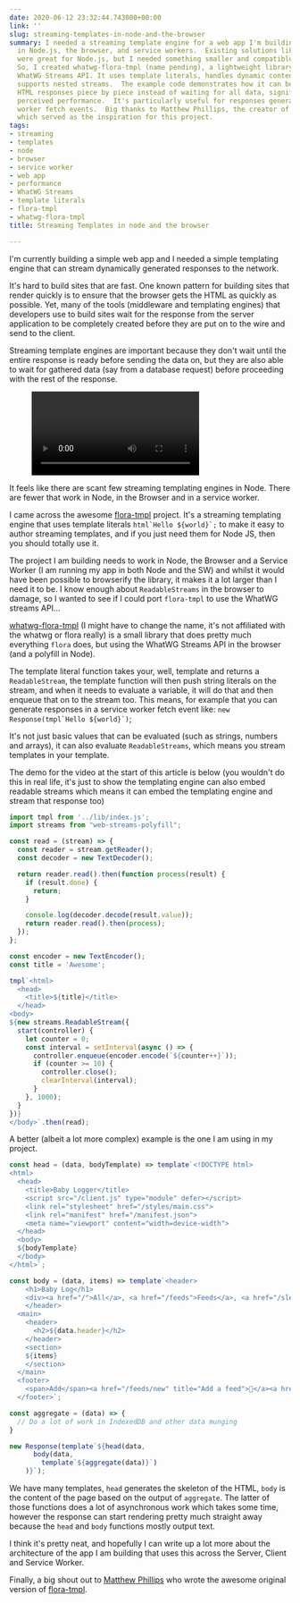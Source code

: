 ```yaml
---
date: 2020-06-12 23:32:44.743000+00:00
link: ''
slug: streaming-templates-in-node-and-the-browser
summary: I needed a streaming template engine for a web app I'm building that works
  in Node.js, the browser, and service workers.  Existing solutions like flora-tmpl
  were great for Node.js, but I needed something smaller and compatible with all environments.
  So, I created whatwg-flora-tmpl (name pending), a lightweight library based on the
  WhatWG Streams API. It uses template literals, handles dynamic content, and even
  supports nested streams.  The example code demonstrates how it can be used to render
  HTML responses piece by piece instead of waiting for all data, significantly improving
  perceived performance.  It's particularly useful for responses generated in service
  worker fetch events.  Big thanks to Matthew Phillips, the creator of flora-tmpl,
  which served as the inspiration for this project.
tags:
- streaming
- templates
- node
- browser
- service worker
- web app
- performance
- WhatWG Streams
- template literals
- flora-tmpl
- whatwg-flora-tmpl
title: Streaming Templates in node and the browser

---
```


I'm currently building a simple web app and I needed a simple templating engine that can stream dynamically generated responses to the network.&nbsp;

It's hard to build sites that are fast. One known pattern for building sites that render quickly is to ensure that the browser gets the HTML as quickly as possible. Yet, many of the tools (middleware and templating engines) that developers use to build sites wait for the response from the server application to be completely created before they are put on to the wire and send to the client.

Streaming template engines are important because they don't wait until the entire response is ready before sending the data on, but they are also able to wait for gathered data (say from a database request) before proceeding with the rest of the response.

<figure><video src="/videos/2020-06-12-streaming-templates-in-node-and-the-browser-0.mp4" alt="Streaming templating in action" controls></video></figure>

It feels like there are scant few streaming templating engines in Node. There are fewer that work in Node, in the Browser and in a service worker.

I came across the awesome [flora-tmpl](https://www.npmjs.com/package/flora-tmpl) project. It's a streaming templating engine that uses template literals ``html`Hello ${world}`;`` to make it easy to author streaming templates, and if you just need them for Node JS, then you should totally use it.

The project I am building needs to work in Node, the Browser and a Service Worker (I am running my app in both Node and the SW) and whilst it would have been possible to browserify the library, it makes it a lot larger than I need it to be. I know enough about `ReadableStreams` in the browser to damage, so I wanted to see if I could port `flora-tmpl` to use the WhatWG streams API...

[whatwg-flora-tmpl](https://www.npmjs.com/package/whatwg-flora-tmpl) (I might have to change the name, it's not affiliated with the whatwg or flora really) is a small library that does pretty much everything `flora` does, but using the WhatWG Streams API in the browser (and a polyfill in Node).

The template literal function takes your, well, template and returns a `ReadableStream`, the template function will then push string literals on the stream, and when it needs to evaluate a variable, it will do that and then enqueue that on to the stream too. This means, for example that you can generate responses in a service worker fetch event like: ``new Response(tmpl`Hello ${world}`)``;

It's not just basic values that can be evaluated (such as strings, numbers and arrays), it can also evaluate `ReadableStreams`, which means you stream templates in your template.

The demo for the video at the start of this article is below (you wouldn't do this in real life, it's just to show the templating engine can also embed readable streams which means it can embed the templating engine and stream that response too)

```JavaScript
import tmpl from '../lib/index.js';
import streams from "web-streams-polyfill";

const read = (stream) => {
  const reader = stream.getReader();
  const decoder = new TextDecoder();

  return reader.read().then(function process(result) {
    if (result.done) {
      return;
    }

    console.log(decoder.decode(result.value));
    return reader.read().then(process);
  });
};

const encoder = new TextEncoder();
const title = 'Awesome';

tmpl`<html>
  <head>
    <title>${title}</title>
  </head>
<body>
${new streams.ReadableStream({
  start(controller) {
    let counter = 0;
    const interval = setInterval(async () => { 
      controller.enqueue(encoder.encode(`${counter++}`));
      if (counter >= 10) {
        controller.close();
        clearInterval(interval);
      }
    }, 1000);
  }
})}
</body>`.then(read);
```

A better (albeit a lot more complex) example is the one I am using in my project.

```JavaScript
const head = (data, bodyTemplate) => template`<!DOCTYPE html>
<html>
  <head>
    <title>Baby Logger</title>
    <script src="/client.js" type="module" defer></script>
    <link rel="stylesheet" href="/styles/main.css">
    <link rel="manifest" href="/manifest.json">
    <meta name="viewport" content="width=device-width">
  </head>
  <body>
  ${bodyTemplate}
  </body>
</html>`;

const body = (data, items) => template`<header>
    <h1>Baby Log</h1>
    <div><a href="/">All</a>, <a href="/feeds">Feeds</a>, <a href="/sleeps">Sleeps</a>, <a href="/poops">Poops</a>,  <a href="/wees">Wees</a></div>
    </header>
  <main>
    <header>
      <h2>${data.header}</h2>
    </header>
    <section>
    ${items}
    </section>
  </main>
  <footer>
    <span>Add</span><a href="/feeds/new" title="Add a feed">🍼</a><a href="/sleeps/new" title="Add a Sleep">💤</a><a href="/poops/new" title="Add a Poop">💩</a><a href="/wees/new" title="Add a Wee">⛲️</a>
  </footer>`;

const aggregate = (data) => {
  // Do a lot of work in IndexedDB and other data munging
}

new Response(template`${head(data,
      body(data,
        template`${aggregate(data)}`)
    )}`);
```

We have many templates, `head` generates the skeleton of the HTML, `body` is the content of the page based on the output of `aggregate`. The latter of those functions does a lot of asynchronous work which takes some time, however the response can start rendering pretty much straight away because the `head` and `body` functions mostly output text.

I think it's pretty neat, and hopefully I can write up a lot more about the architecture of the app I am building that uses this across the Server, Client and Service Worker.

Finally, a big shout out to [Matthew Phillips](https://twitter.com/matthewcp) who wrote the awesome original version of [flora-tmpl](https://github.com/matthewp/flora).

